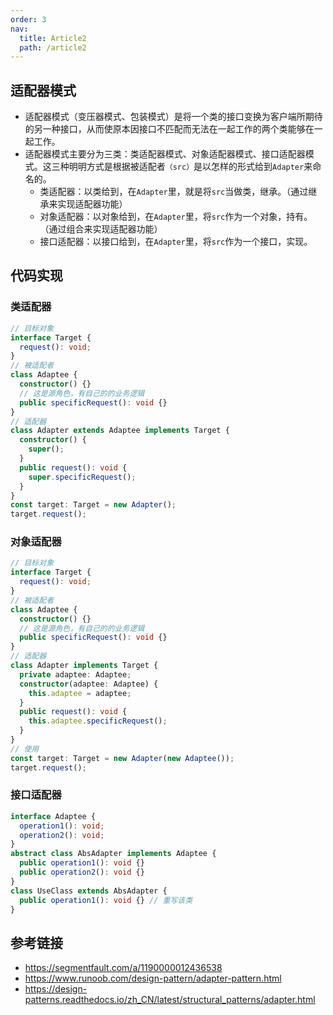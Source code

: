 ```yaml
---
order: 3
nav:
  title: Article2
  path: /article2
---
```


## 适配器模式

- 适配器模式（变压器模式、包装模式）是将一个类的接口变换为客户端所期待的另一种接口，从而使原本因接口不匹配而无法在一起工作的两个类能够在一起工作。
- 适配器模式主要分为三类：类适配器模式、对象适配器模式、接口适配器模式。这三种明明方式是根据被适配者`（src）`是以怎样的形式给到`Adapter`来命名的。
  - 类适配器：以类给到，在`Adapter`里，就是将`src`当做类，继承。（通过继承来实现适配器功能）
  - 对象适配器：以对象给到，在`Adapter`里，将`src`作为一个对象，持有。（通过组合来实现适配器功能）
  - 接口适配器：以接口给到，在`Adapter`里，将`src`作为一个接口，实现。

## 代码实现

### 类适配器

```typescript
// 目标对象
interface Target {
  request(): void;
}
// 被适配者
class Adaptee {
  constructor() {}
  // 这是源角色，有自己的的业务逻辑
  public specificRequest(): void {}
}
// 适配器
class Adapter extends Adaptee implements Target {
  constructor() {
    super();
  }
  public request(): void {
    super.specificRequest();
  }
}
const target: Target = new Adapter();
target.request();
```

### 对象适配器

```typescript
// 目标对象
interface Target {
  request(): void;
}
// 被适配者
class Adaptee {
  constructor() {}
  // 这是源角色，有自己的的业务逻辑
  public specificRequest(): void {}
}
// 适配器
class Adapter implements Target {
  private adaptee: Adaptee;
  constructor(adaptee: Adaptee) {
    this.adaptee = adaptee;
  }
  public request(): void {
    this.adaptee.specificRequest();
  }
}
// 使用
const target: Target = new Adapter(new Adaptee());
target.request();
```

### 接口适配器

```typescript
interface Adaptee {
  operation1(): void;
  operation2(): void;
}
abstract class AbsAdapter implements Adaptee {
  public operation1(): void {}
  public operation2(): void {}
}
class UseClass extends AbsAdapter {
  public operation1(): void {} // 重写该类
}
```

## 参考链接

- https://segmentfault.com/a/1190000012436538
- https://www.runoob.com/design-pattern/adapter-pattern.html
- https://design-patterns.readthedocs.io/zh_CN/latest/structural_patterns/adapter.html
